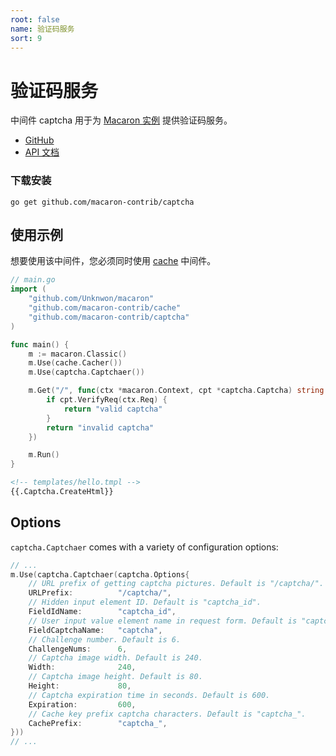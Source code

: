 ```yaml
---
root: false
name: 验证码服务
sort: 9
---
```


# 验证码服务

中间件 captcha 用于为 [Macaron 实例](../intro/core_concepts#macaron-%E5%AE%9E%E4%BE%8B) 提供验证码服务。

- [GitHub](https://github.com/macaron-contrib/captcha)
- [API 文档](https://gowalker.org/github.com/macaron-contrib/captcha)

### 下载安装

    go get github.com/macaron-contrib/captcha

## 使用示例

想要使用该中间件，您必须同时使用 [cache](./cache) 中间件。

```go
// main.go
import (
    "github.com/Unknwon/macaron"
    "github.com/macaron-contrib/cache"
    "github.com/macaron-contrib/captcha"
)

func main() {
    m := macaron.Classic()
    m.Use(cache.Cacher())
    m.Use(captcha.Captchaer())

    m.Get("/", func(ctx *macaron.Context, cpt *captcha.Captcha) string {
        if cpt.VerifyReq(ctx.Req) {
            return "valid captcha"
        }
        return "invalid captcha"
    })

    m.Run()
}
```

```html
<!-- templates/hello.tmpl -->
{{.Captcha.CreateHtml}}
```

## Options

`captcha.Captchaer` comes with a variety of configuration options:

```go
// ...
m.Use(captcha.Captchaer(captcha.Options{
    // URL prefix of getting captcha pictures. Default is "/captcha/".
    URLPrefix:			"/captcha/",
    // Hidden input element ID. Default is "captcha_id".
    FieldIdName:		"captcha_id",
    // User input value element name in request form. Default is "captcha".
    FieldCaptchaName:	"captcha",
    // Challenge number. Default is 6.
    ChallengeNums:		6,
    // Captcha image width. Default is 240.
    Width:				240,
    // Captcha image height. Default is 80.
    Height:				80,
    // Captcha expiration time in seconds. Default is 600.
    Expiration:			600,
    // Cache key prefix captcha characters. Default is "captcha_".
    CachePrefix:		"captcha_",
}))
// ...
```
